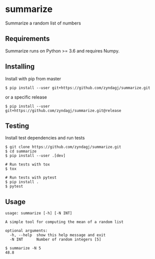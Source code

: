 # summarize
Summarize a random list of numbers

## Requirements

Summarize runs on Python >= 3.6 and requires Numpy.

## Installing

Install with pip from master

```
$ pip install --user git+https://github.com/zyndagj/summarize.git
```

or a specific release

```
$ pip install --user git+https://github.com/zyndagj/summarize.git@release
```

## Testing

Install test dependencies and run tests

```
$ git clone https://github.com/zyndagj/summarize.git
$ cd summarize
$ pip install --user .[dev]

# Run tests with tox
$ tox

# Run tests with pytest
$ pip install .
$ pytest

```
## Usage

```
usage: summarize [-h] [-N INT]

A simple tool for computing the mean of a random list

optional arguments:
  -h, --help  show this help message and exit
  -N INT      Number of random integers [5]
```

```
$ summarize -N 5
48.8
```

